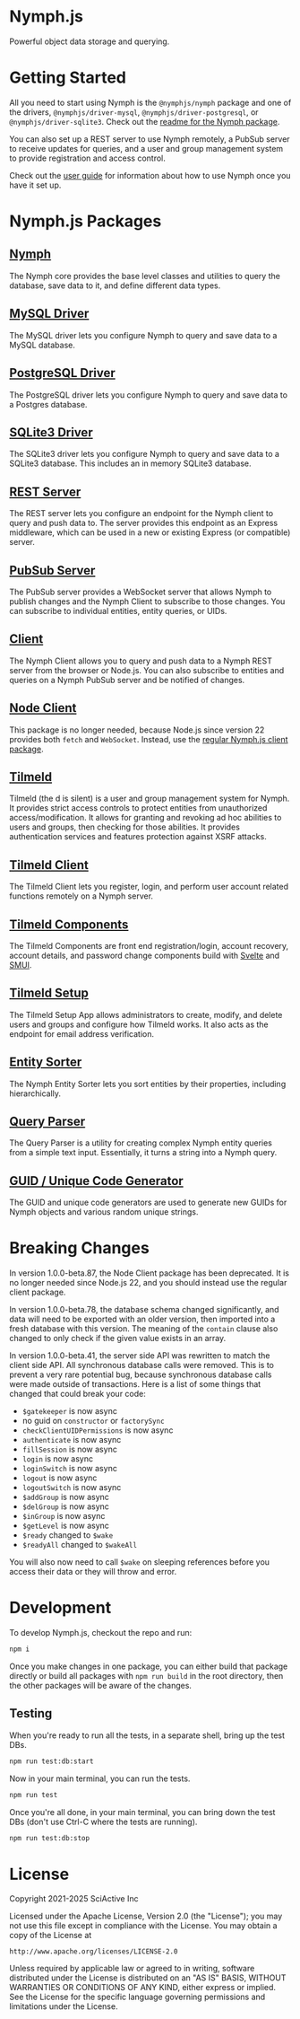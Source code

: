 # Nymph.js

Powerful object data storage and querying.

# Getting Started

All you need to start using Nymph is the `@nymphjs/nymph` package and one of the drivers, `@nymphjs/driver-mysql`, `@nymphjs/driver-postgresql`, or `@nymphjs/driver-sqlite3`. Check out the [readme for the Nymph package](packages/nymph/README.md).

You can also set up a REST server to use Nymph remotely, a PubSub server to receive updates for queries, and a user and group management system to provide registration and access control.

Check out the [user guide](https://nymph.io/user-guide/introduction) for information about how to use Nymph once you have it set up.

# Nymph.js Packages

## [Nymph](packages/nymph)

The Nymph core provides the base level classes and utilities to query the database, save data to it, and define different data types.

## [MySQL Driver](packages/driver-mysql)

The MySQL driver lets you configure Nymph to query and save data to a MySQL database.

## [PostgreSQL Driver](packages/driver-postgresql)

The PostgreSQL driver lets you configure Nymph to query and save data to a Postgres database.

## [SQLite3 Driver](packages/driver-sqlite3)

The SQLite3 driver lets you configure Nymph to query and save data to a SQLite3 database. This includes an in memory SQLite3 database.

## [REST Server](packages/server)

The REST server lets you configure an endpoint for the Nymph client to query and push data to. The server provides this endpoint as an Express middleware, which can be used in a new or existing Express (or compatible) server.

## [PubSub Server](packages/pubsub)

The PubSub server provides a WebSocket server that allows Nymph to publish changes and the Nymph Client to subscribe to those changes. You can subscribe to individual entities, entity queries, or UIDs.

## [Client](packages/client)

The Nymph Client allows you to query and push data to a Nymph REST server from the browser or Node.js. You can also subscribe to entities and queries on a Nymph PubSub server and be notified of changes.

## [Node Client](packages/client-node)

This package is no longer needed, because Node.js since version 22 provides both `fetch` and `WebSocket`. Instead, use the [regular Nymph.js client package](https://www.npmjs.com/package/@nymphjs/client).

## [Tilmeld](packages/tilmeld)

Tilmeld (the d is silent) is a user and group management system for Nymph. It provides strict access controls to protect entities from unauthorized access/modification. It allows for granting and revoking ad hoc abilities to users and groups, then checking for those abilities. It provides authentication services and features protection against XSRF attacks.

## [Tilmeld Client](packages/tilmeld-client)

The Tilmeld Client lets you register, login, and perform user account related functions remotely on a Nymph server.

## [Tilmeld Components](packages/tilmeld-components)

The Tilmeld Components are front end registration/login, account recovery, account details, and password change components build with [Svelte](https://svelte.dev/) and [SMUI](https://sveltematerialui.com/).

## [Tilmeld Setup](packages/tilmeld-setup)

The Tilmeld Setup App allows administrators to create, modify, and delete users and groups and configure how Tilmeld works. It also acts as the endpoint for email address verification.

## [Entity Sorter](packages/sorter)

The Nymph Entity Sorter lets you sort entities by their properties, including hierarchically.

## [Query Parser](packages/query-parser)

The Query Parser is a utility for creating complex Nymph entity queries from a simple text input. Essentially, it turns a string into a Nymph query.

## [GUID / Unique Code Generator](packages/guid)

The GUID and unique code generators are used to generate new GUIDs for Nymph objects and various random unique strings.

# Breaking Changes

In version 1.0.0-beta.87, the Node Client package has been deprecated. It is no longer needed since Node.js 22, and you should instead use the regular client package.

In version 1.0.0-beta.78, the database schema changed significantly, and data will need to be exported with an older version, then imported into a fresh database with this version. The meaning of the `contain` clause also changed to only check if the given value exists in an array.

In version 1.0.0-beta.41, the server side API was rewritten to match the client side API. All synchronous database calls were removed. This is to prevent a very rare potential bug, because synchronous database calls were made outside of transactions. Here is a list of some things that changed that could break your code:

- `$gatekeeper` is now async
- no guid on `constructor` or `factorySync`
- `checkClientUIDPermissions` is now async
- `authenticate` is now async
- `fillSession` is now async
- `login` is now async
- `loginSwitch` is now async
- `logout` is now async
- `logoutSwitch` is now async
- `$addGroup` is now async
- `$delGroup` is now async
- `$inGroup` is now async
- `$getLevel` is now async
- `$ready` changed to `$wake`
- `$readyAll` changed to `$wakeAll`

You will also now need to call `$wake` on sleeping references before you access their data or they will throw and error.

# Development

To develop Nymph.js, checkout the repo and run:

```sh
npm i
```

Once you make changes in one package, you can either build that package directly or build all packages with `npm run build` in the root directory, then the other packages will be aware of the changes.

## Testing

When you're ready to run all the tests, in a separate shell, bring up the test DBs.

```sh
npm run test:db:start
```

Now in your main terminal, you can run the tests.

```sh
npm run test
```

Once you're all done, in your main terminal, you can bring down the test DBs (don't use Ctrl-C where the tests are running).

```sh
npm run test:db:stop
```

# License

Copyright 2021-2025 SciActive Inc

Licensed under the Apache License, Version 2.0 (the "License");
you may not use this file except in compliance with the License.
You may obtain a copy of the License at

    http://www.apache.org/licenses/LICENSE-2.0

Unless required by applicable law or agreed to in writing, software
distributed under the License is distributed on an "AS IS" BASIS,
WITHOUT WARRANTIES OR CONDITIONS OF ANY KIND, either express or implied.
See the License for the specific language governing permissions and
limitations under the License.
